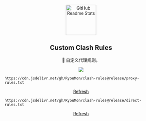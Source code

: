 <p align="center">
  <img width="100px" src="https://user-images.githubusercontent.com/35565811/214613019-6fd702b7-445e-4663-8471-f47005241724.png" align="center" alt="GitHub Readme Stats" />
  <h2 align="center">Custom Clash Rules</h2>
 
  <p align="center">🍒 自定义代理规则。</p>
 
  <p align="center">
    <a href="https://github.com/RyouMon/clash-rules/blob/master/.github/workflows/release.yml">
    <img src="https://github.com/RyouMon/clash-rules/actions/workflows/release.yml/badge.svg" />
    </a>
  </p>

</p>


```text
https://cdn.jsdelivr.net/gh/RyouMon/clash-rules@release/proxy-rules.txt
```

<p align="center">
  <a href="https://purge.jsdelivr.net/gh/RyouMon/clash-rules@release/proxy-rules.txt">Refresh</a>
</p>

```text
https://cdn.jsdelivr.net/gh/RyouMon/clash-rules@release/direct-rules.txt
```

<p align="center">
  <a href="https://purge.jsdelivr.net/gh/RyouMon/clash-rules@release/direct-rules.txt">Refresh</a>
</p>
